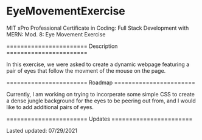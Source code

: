 # EyeMovementExercise

MIT xPro Professional Certificate in Coding: Full Stack Development with MERN: Mod. 8: Eye Movement Exercise

======================= Description =======================

In this exercise, we were asked to create a dynamic webpage featuring a pair of eyes that follow the movment of the mouse on the page.

======================= Roadmap =======================

Currently, I am working on trying to incorperate some simple CSS to create a dense jungle background for the eyes to be peering out from, and I would like to add additional pairs of eyes. 

======================= Updates =======================

Lasted updated: 07/29/2021 





